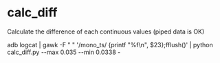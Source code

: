 # calc_diff
Calculate the difference of each continuous values (piped data is OK)

adb logcat | gawk -F " " '/mono_ts/ {printf "%f\n", $23};fflush()' | python calc_diff.py --max 0.035 --min 0.0338 -  
